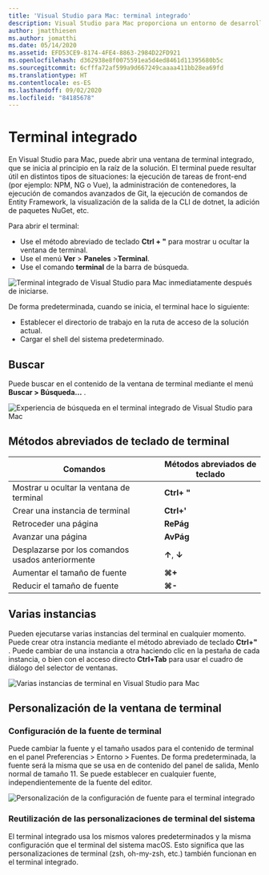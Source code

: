 ```yaml
---
title: 'Visual Studio para Mac: terminal integrado'
description: Visual Studio para Mac proporciona un entorno de desarrollo integrado para compilar aplicaciones .NET en macOS, incluidos sitios web de ASP.NET Core y proyectos de Xamarin para iOS, Android, Mac y Xamarin.Forms.
author: jmatthiesen
ms.author: jomatthi
ms.date: 05/14/2020
ms.assetid: EFD53CE9-8174-4FE4-8863-2984D22FD921
ms.openlocfilehash: d362938e8f0075591ea5d4ed8461d11395680b5c
ms.sourcegitcommit: 6cfffa72af599a9d667249caaaa411bb28ea69fd
ms.translationtype: HT
ms.contentlocale: es-ES
ms.lasthandoff: 09/02/2020
ms.locfileid: "84185678"
---
```

# <a name="integrated-terminal"></a>Terminal integrado
En Visual Studio para Mac, puede abrir una ventana de terminal integrado, que se inicia al principio en la raíz de la solución. El terminal puede resultar útil en distintos tipos de situaciones: la ejecución de tareas de front-end (por ejemplo: NPM, NG o Vue), la administración de contenedores, la ejecución de comandos avanzados de Git, la ejecución de comandos de Entity Framework, la visualización de la salida de la CLI de dotnet, la adición de paquetes NuGet, etc. 

Para abrir el terminal:
- Use el método abreviado de teclado **Ctrl + "** para mostrar u ocultar la ventana de terminal.
- Use el menú **Ver** \> **Paneles** \>**Terminal**.
- Use el comando **terminal** de la barra de búsqueda.

![*Terminal integrado de Visual Studio para Mac inmediatamente después de iniciarse.*](media/integrated-terminal-intro.png)

De forma predeterminada, cuando se inicia, el terminal hace lo siguiente:
- Establecer el directorio de trabajo en la ruta de acceso de la solución actual.
- Cargar el shell del sistema predeterminado.

## <a name="search"></a>Buscar
Puede buscar en el contenido de la ventana de terminal mediante el menú **Buscar > Búsqueda...** .

![*Experiencia de búsqueda en el terminal integrado de Visual Studio para Mac*](media/integrated-terminal-search.png)

## <a name="terminal-keyboard-shortcuts"></a>Métodos abreviados de teclado de terminal
|Comandos|Métodos abreviados de teclado|
|-|-|
|Mostrar u ocultar la ventana de terminal|**Ctrl+ "**|
|Crear una instancia de terminal|**Ctrl+'**|
|Retroceder una página|**RePág**|
|Avanzar una página|**AvPág**|
|Desplazarse por los comandos usados anteriormente|**↑**, **↓**|
|Aumentar el tamaño de fuente|**⌘+**|
|Reducir el tamaño de fuente|**⌘-**|

## <a name="multiple-instances"></a>Varias instancias
Pueden ejecutarse varias instancias del terminal en cualquier momento. Puede crear otra instancia mediante el método abreviado de teclado **Ctrl+"** . Puede cambiar de una instancia a otra haciendo clic en la pestaña de cada instancia, o bien con el acceso directo **Ctrl+Tab** para usar el cuadro de diálogo del selector de ventanas.

![*Varias instancias de terminal en Visual Studio para Mac*](media/integrated-terminal-multiple-instances.png) 

## <a name="customizing-the-terminal-window"></a>Personalización de la ventana de terminal
### <a name="configuring-the-terminal-font"></a>Configuración de la fuente de terminal
Puede cambiar la fuente y el tamaño usados para el contenido de terminal en el panel Preferencias > Entorno > Fuentes. De forma predeterminada, la fuente será la misma que se usa en de contenido del panel de salida, Menlo normal de tamaño 11. Se puede establecer en cualquier fuente, independientemente de la fuente del editor.

![*Personalización de la configuración de fuente para el terminal integrado*](media/integrated-terminal-change-font.png)

### <a name="reusing-system-terminal-customizations"></a>Reutilización de las personalizaciones de terminal del sistema
El terminal integrado usa los mismos valores predeterminados y la misma configuración que el terminal del sistema macOS. Esto significa que las personalizaciones de terminal (zsh, oh-my-zsh, etc.) también funcionan en el terminal integrado.
